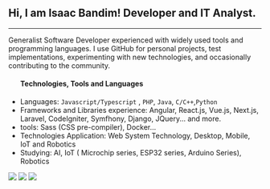 ## Hi, I am Isaac Bandim! Developer and IT Analyst. 
<hr>
 <p>
  Generalist Software Developer experienced with widely used tools and programming languages. I use GitHub for personal projects, test implementations, experimenting with new technologies, and occasionally contributing to the community.
 </p>
 <ul>
   <h4>Technologies, Tools and Languages</h4>
  <li>Languages: <code>Javascript/Typescript</code> , <code>PHP</code>, <code>Java</code>, <code>C/C++</code>,<code>Python</code> </li>
  <li>Frameworks and Libraries experience: Angular,  React.js,  Vue.js,  Next.js, Laravel, CodeIgniter, Symfhony, Django, JQuery... and more. </li>
  <li>tools: Sass (CSS pre-compiler), Docker...</li>
  <li>Technologies Application: Web System Technology, Desktop, Mobile, IoT and Robotics</li>
  <li>Studying: AI, IoT ( Microchip series, ESP32 series, Arduino Series), Robotics </li>
  
 </ul>
<div> 
 <a href="https://discord.gg/683864542693818422" target="_blank"><img src="https://img.shields.io/badge/Discord-7289DA?style=for-the-badge&logo=discord&logoColor=white" target="_blank"></a> 
  <a href = "mailto:ibandim@outlook.com"><img src="https://img.shields.io/badge/Microsoft_Outlook-0078D4?style=for-the-badge&logo=microsoft-outlook&logoColor=white" target="_blank"></a>
  <a href="https://www.linkedin.com/in/isaac-bandim-67929716a/" target="_blank"><img src="https://img.shields.io/badge/-LinkedIn-%230077B5?style=for-the-badge&logo=linkedin&logoColor=white" target="_blank"></a> 
</div>
